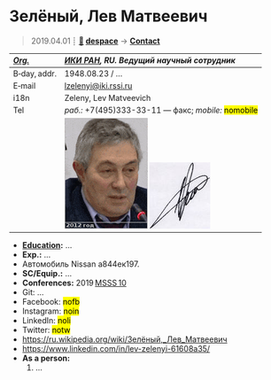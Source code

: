# Зелёный, Лев Матвеевич
> 2019.04.01 ┊ **[🚀](../index/index.md) [despace](index.md)** → **[Contact](contact.md)**

|*[Org.](contact.md)*|*[ИКИ РАН](zz_iki_ras.md), RU. Ведущий научный сотрудник*|
|:--|:--|
|B‑day, addr.| 1948.08.23 / … |
|E‑mail| <lzelenyi@iki.rssi.ru> |
|i18n| Zeleny, Lev Matveevich |
|Tel|*раб.:* +7(495)333-33-11 — факс; *mobile:* <mark>nomobile</mark> |
|| ![](f/contact/z/zeleniy_001_animated.gif) [![](f/contact/z/zeleniy_001_sign_thumb.jpg)](f/contact/z/zeleniy_001_sign.png) |

   - **[Education](edu.md):** …
   - **Exp.:** …
   - Автомобиль Nissan а844ек197.
   - **SC/Equip.:** …
   - **Conferences:** 2019 [MSSS 10](msss_10.md)
   - Git: …
   - Facebook: <mark>nofb</mark>
   - Instagram: <mark>noin</mark>
   - LinkedIn: <mark>noli</mark>
   - Twitter: <mark>notw</mark>
   - <https://ru.wikipedia.org/wiki/Зелёный,_Лев_Матвеевич>
   - <https://www.linkedin.com/in/lev-zelenyi-61608a35/>
   - **As a person:**
      1. …
